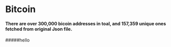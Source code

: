 # Bitcoin
#### There are over 300,000 bicoin addresses in toal, and 157,359 unique ones fetched from original Json file.
#####hello  
